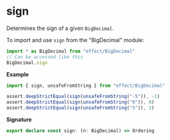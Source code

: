 # sign

Determines the sign of a given `BigDecimal`.

To import and use `sign` from the "BigDecimal" module:

```ts
import * as BigDecimal from "effect/BigDecimal"
// Can be accessed like this
BigDecimal.sign
```

**Example**

```ts
import { sign, unsafeFromString } from "effect/BigDecimal"

assert.deepStrictEqual(sign(unsafeFromString("-5")), -1)
assert.deepStrictEqual(sign(unsafeFromString("0")), 0)
assert.deepStrictEqual(sign(unsafeFromString("5")), 1)
```

**Signature**

```ts
export declare const sign: (n: BigDecimal) => Ordering
```

